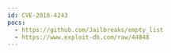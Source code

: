 ```yaml
---
id: CVE-2018-4243
pocs:
  - https://github.com/Jailbreaks/empty_list
  - https://www.exploit-db.com/raw/44848
---
```

